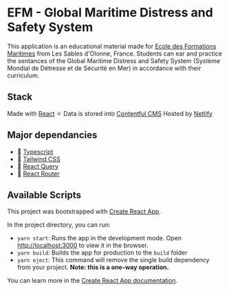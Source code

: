 # EFM - Global Maritime Distress and Safety System
This application is an educational material made for [Ecole des Formations Maritimes](https://www.ecoledesformationsmaritimes.fr/) from Les Sables d'Olonne, France. Students can ear and practice the sentances of the Global Maritime Distress and Safety System (Système Mondial de Détresse et de Sécurité en Mer) 
in accordance with their curriculum.

## Stack
Made with [React](https://fr.reactjs.org/) ⚛️ 
Data is stored into [Contentful CMS](https://www.contentful.com/)
Hosted by [Netlify](https://www.netlify.com/) 

## Major dependancies

- 👮 [Typescript](https://www.typescriptlang.org/)
- 🎨 [Tailwind CSS](https://tailwindcss.com/)
- 🌺 [React Query](https://react-query.tanstack.com/)
- 🚦 [React Router](https://reactrouter.com/)

## Available Scripts

This project was bootstrapped with [Create React App](https://github.com/facebook/create-react-app).

In the project directory, you can run:
- `yarn start`: Runs the app in the development mode. Open [http://localhost:3000](http://localhost:3000) to view it in the browser.
- `yarn build`: Builds the app for production to the `build` folder
- `yarn eject`: This command will remove the single build dependency from your project. **Note: this is a one-way operation.**

You can learn more in the [Create React App documentation](https://facebook.github.io/create-react-app/docs/getting-started).
